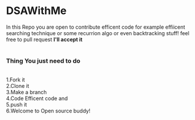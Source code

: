 # DSAWithMe
In this Repo you are open to contribute efficent code for example effiicent searching technique or some recurrion algo or even backtracking stuff!  feel free to pull request <b>I'll accept it</b>
<br>
<br>
<b><h3>Thing You just need to do</h3></b>
<br>
1.Fork it
<br>
2.Clone it
<br>
3.Make a branch
<br>
4.Code Efficent code and<br>
5.push it
<br>
6.Welcome to Open source buddy!
